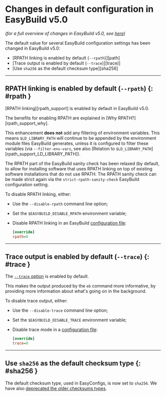 # Changes in default configuration in EasyBuild v5.0

*(for a full overview of changes in EasyBuild v5.0, see [here](index.md))*

The default value for several EasyBuild configuration settings has been changed in EasyBuild v5.0:

- [RPATH linking is enabled by default (`--rpath`)][path]
- [Trace output is enabled by default (`--trace`)][trace)]
- [Use `sha256` as the default checksum type][sha256]

---

## RPATH linking is enabled by default (`--rpath`) {: #rpath }

[RPATH linking][rpath_support] is enabled by default in EasyBuild v5.0.

The benefits for enabling RPATH are explained in [Why RPATH?][rpath_support_why].

This enhancement **does not** add any filtering of environment variables. This means `$LD_LIBRARY_PATH`
will continue to be appended by the environment module files EasyBuild generates,
unless it is configured to filter these variables (via `--filter-env-vars`,
see also [Relation to `$LD_LIBRARY_PATH`][rpath_support_LD_LIBRARY_PATH]).

The RPATH part of the EasyBuild sanity check has been relaxed (by default,
to allow for installing software that uses RPATH linking on top of existing software installations that do not use RPATH.
The RPATH sanity check can be made strict again via the `strict-rpath-sanity-check` EasyBuild configuration setting.

To disable RPATH linking, either:

- Use the `--disable-rpath` command line option;
- Set the `$EASYBUILD_DISABLE_RPATH` environment variable;
- Disable RPATH linking in an EasyBuild [configuration file](../configuration.md#configuration_file):

    ``` ini
    [override]
    rpath=0
    ```

---

## Trace output is enabled by default (`--trace`) {: #trace }

The [`--trace` option](../tracing-progress.md) is enabled by default.

This makes the output produced by the `eb` command more informative, by providing more information about what's going on in the background.

To disable trace output, either:

- Use the `--disable-trace` command line option;
- Set the `$EASYBUILD_DISABLE_TRACE` environment variable;
- Disable trace mode in a [configuration file](../configuration.md#configuration_file):

    ``` ini
    [override]
    trace=0
    ```

---

## Use `sha256` as the default checksum type {: #sha256 }

The default checksum type, used in EasyConfigs, is now set to `sha256`. We have also
[deprecated the older checksums types](deprecated-functionality.md#checksums).
